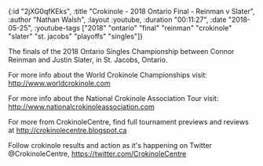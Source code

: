 {:id "2jXG0qfKEks",
 :title "Crokinole - 2018 Ontario Final - Reinman v Slater",
 :author "Nathan Walsh",
 :layout :youtube,
 :duration "00:11:27",
 :date "2018-05-25",
 :youtube-tags
 ["2018"
  "ontario"
  "final"
  "reinman"
  "crokinole"
  "slater"
  "st. jacobs"
  "playoffs"
  "singles"]}


The finals of the 2018 Ontario Singles Championship between Connor Reinman and Justin Slater, in St. Jacobs, Ontario.

For more info about the World Crokinole Championships visit: http://www.worldcrokinole.com

For more info about the National Crokinole Association Tour visit: http://www.nationalcrokinoleassociation.com

For more from CrokinoleCentre, find full tournament previews and reviews at http://crokinolecentre.blogspot.ca

Follow crokinole results and action as it's happening on Twitter @CrokinoleCentre, https://twitter.com/CrokinoleCentre
